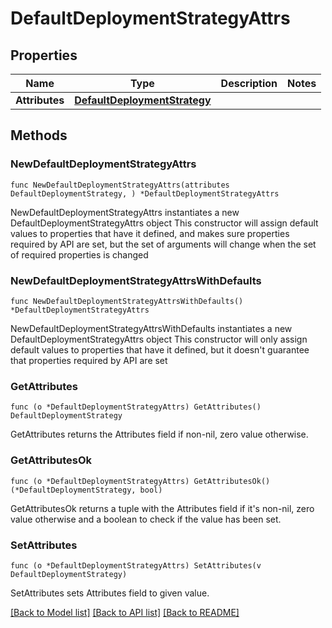 # DefaultDeploymentStrategyAttrs

## Properties

Name | Type | Description | Notes
------------ | ------------- | ------------- | -------------
**Attributes** | [**DefaultDeploymentStrategy**](DefaultDeploymentStrategy.md) |  | 

## Methods

### NewDefaultDeploymentStrategyAttrs

`func NewDefaultDeploymentStrategyAttrs(attributes DefaultDeploymentStrategy, ) *DefaultDeploymentStrategyAttrs`

NewDefaultDeploymentStrategyAttrs instantiates a new DefaultDeploymentStrategyAttrs object
This constructor will assign default values to properties that have it defined,
and makes sure properties required by API are set, but the set of arguments
will change when the set of required properties is changed

### NewDefaultDeploymentStrategyAttrsWithDefaults

`func NewDefaultDeploymentStrategyAttrsWithDefaults() *DefaultDeploymentStrategyAttrs`

NewDefaultDeploymentStrategyAttrsWithDefaults instantiates a new DefaultDeploymentStrategyAttrs object
This constructor will only assign default values to properties that have it defined,
but it doesn't guarantee that properties required by API are set

### GetAttributes

`func (o *DefaultDeploymentStrategyAttrs) GetAttributes() DefaultDeploymentStrategy`

GetAttributes returns the Attributes field if non-nil, zero value otherwise.

### GetAttributesOk

`func (o *DefaultDeploymentStrategyAttrs) GetAttributesOk() (*DefaultDeploymentStrategy, bool)`

GetAttributesOk returns a tuple with the Attributes field if it's non-nil, zero value otherwise
and a boolean to check if the value has been set.

### SetAttributes

`func (o *DefaultDeploymentStrategyAttrs) SetAttributes(v DefaultDeploymentStrategy)`

SetAttributes sets Attributes field to given value.



[[Back to Model list]](../README.md#documentation-for-models) [[Back to API list]](../README.md#documentation-for-api-endpoints) [[Back to README]](../README.md)


